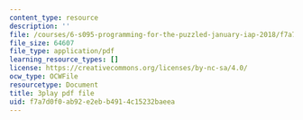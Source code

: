 ```yaml
---
content_type: resource
description: ''
file: /courses/6-s095-programming-for-the-puzzled-january-iap-2018/f7a7d0f0ab92e2ebb4914c15232baeea_zDHhHPZm2rc.pdf
file_size: 64607
file_type: application/pdf
learning_resource_types: []
license: https://creativecommons.org/licenses/by-nc-sa/4.0/
ocw_type: OCWFile
resourcetype: Document
title: 3play pdf file
uid: f7a7d0f0-ab92-e2eb-b491-4c15232baeea
---
```

